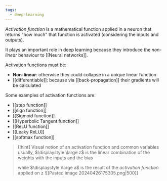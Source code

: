 ```yaml
---
tags:
  - deep-learning
---
```

*Activation function* is a mathematical function applied in a neuron that returns "how much" that function is activated (considering the inputs and outputs). 

It plays an important role in deep learning because they introduce the *non-linear* behaviour to [[Neural networks]].

Activation functions must be:
- **Non-linear**: otherwise they could collapse in a unique linear function
- [[differentiable]]: because via [[back-propagation]] their gradients will be calculated 

Some examples of activation functions are:
- [[step function]]
- [[sign function]]
- [[Sigmoid function]]
- [[Hyperbolic Tangent function]]
- [[ReLU function]]
- [[Leaky ReLU]]
- [[softmax function]]

>[!hint] Visual notion of an activation function and common variables
>usually, $\displaystyle \large z$ is the linear combination of the weights with the inputs and the bias
>
>while $\displaystyle \large a$ is the result of the *activation function* applied on z
>![[Pasted image 20240426175305.png|500]]
